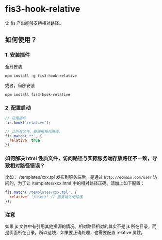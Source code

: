 # fis3-hook-relative
让 fis 产出能够支持相对路径。

## 如何使用？

### 1. 安装插件

全局安装

```
npm install -g fis3-hook-relative
```

或者，局部安装

```
npm install fis3-hook-relative
```

### 2. 配置启动

```javascript
// 启用插件
fis.hook('relative');

// 让所有文件，都使用相对路径。
fis.match('**', {
  relative: true
})
```

### 如何解决 html 性质文件，访问路径与实际服务端存放路径不一致，导致相对路径错误？

比如： /templates/xxx.tpl 发布到服务端后，是通过 `http://domain.com/user` 访问的，为了让 /templates/xxx.html 中的相对路径正确。请加上如下配置：

```javascript
fis.match('/templates/xxx.tpl', {
  relative: '/user/' // 服务端访问路径
});
```

### 注意

如果 js 文件中有引用其他资源的情况。相对路径相对的其实不是 js 所在目录，而是页面所在目录。所以这块，如果要正确处理，也需要配置 relative 属性。


